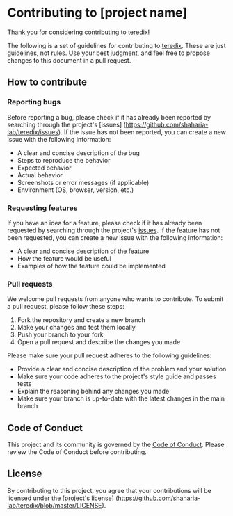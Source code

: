 Contributing to [project name]
==============================

Thank you for considering contributing to [teredix](https://github.com/shaharia-lab/teredix)!

The following is a set of guidelines for contributing to [teredix](https://github.com/shaharia-lab/teredix). These are just guidelines, not rules. Use your best judgment, and feel free to propose changes to this document in a pull request.

How to contribute
-----------------

### Reporting bugs

Before reporting a bug, please check if it has already been reported by searching through the project's [issues]
(https://github.com/shaharia-lab/teredix/issues). If the issue has not been reported, you can create a new 
issue with the following information:

-   A clear and concise description of the bug
-   Steps to reproduce the behavior
-   Expected behavior
-   Actual behavior
-   Screenshots or error messages (if applicable)
-   Environment (OS, browser, version, etc.)

### Requesting features

If you have an idea for a feature, please check if it has already been requested by searching through the project's 
[issues](https://github.com/shaharia-lab/teredix/issues). If the feature has not been requested, you can 
create a new issue with the following information:

-   A clear and concise description of the feature
-   How the feature would be useful
-   Examples of how the feature could be implemented

### Pull requests

We welcome pull requests from anyone who wants to contribute. To submit a pull request, please follow these steps:

1.  Fork the repository and create a new branch
2.  Make your changes and test them locally
3.  Push your branch to your fork
4.  Open a pull request and describe the changes you made

Please make sure your pull request adheres to the following guidelines:

-   Provide a clear and concise description of the problem and your solution
-   Make sure your code adheres to the project's style guide and passes tests
-   Explain the reasoning behind any changes you made
-   Make sure your branch is up-to-date with the latest changes in the main branch

Code of Conduct
---------------

This project and its community is governed by the [Code of Conduct](https://github.com/shaharia-lab/teredix/blob/master/CODE_OF_CONDUCT.md). Please review the Code of Conduct before contributing.

License
-------

By contributing to this project, you agree that your contributions will be licensed under the [project's license]
(https://github.com/shaharia-lab/teredix/blob/master/LICENSE).